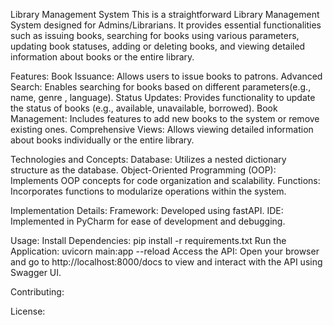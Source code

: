 Library Management System
This is a straightforward Library Management System designed for Admins/Librarians. It provides essential functionalities such as issuing books, searching for books using various parameters, updating book statuses, adding or deleting books, and viewing detailed information about books or the entire library.

Features:
Book Issuance: Allows users to issue books to patrons.
Advanced Search: Enables searching for books based on different parameters(e.g., name, genre , language).
Status Updates: Provides functionality to update the status of books (e.g., available, unavailable, borrowed).
Book Management: Includes features to add new books to the system or remove existing ones.
Comprehensive Views: Allows viewing detailed information about books individually or the entire library.

Technologies and Concepts:
Database: Utilizes a nested dictionary structure as the database.
Object-Oriented Programming (OOP): Implements OOP concepts for code organization and scalability.
Functions: Incorporates functions to modularize operations within the system.

Implementation Details:
Framework: Developed using fastAPI.
IDE: Implemented in PyCharm for ease of development and debugging.

Usage:
Install Dependencies:
  pip install -r requirements.txt
Run the Application: 
  uvicorn main:app --reload
Access the API:
  Open your browser and go to http://localhost:8000/docs to view and interact with the API using Swagger UI.

Contributing:


License:
